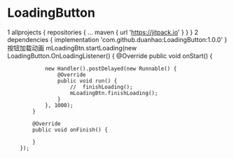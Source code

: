 # LoadingButton
1
allprojects {
		repositories {
			...
			maven { url 'https://jitpack.io' }
		}
	}
 2
 dependencies {
	        implementation 'com.github.duanhao:LoadingButton:1.0.0'
	}
按钮加载动画
 mLoadingBtn.startLoading(new LoadingButton.OnLoadingListener() {
            @Override
            public void onStart() {

                new Handler().postDelayed(new Runnable() {
                    @Override
                    public void run() {
                        //  finishLoading();
                        mLoadingBtn.finishLoading();
                    }
                }, 1000);
            }

            @Override
            public void onFinish() {

            }
        });
